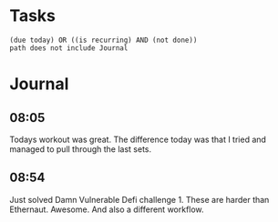 # Tasks
```tasks
(due today) OR ((is recurring) AND (not done))
path does not include Journal
```
# Journal
## 08:05
Todays workout was great. The difference today was that I tried and managed to pull through the last sets.

## 08:54
Just solved Damn Vulnerable Defi challenge 1. These are harder than Ethernaut. Awesome. And also a different workflow.